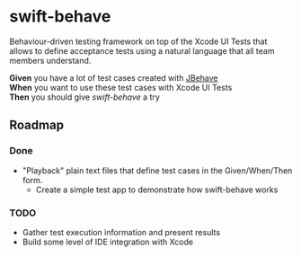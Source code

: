 # swift-behave
Behaviour-driven testing framework on top of the Xcode UI Tests that allows to define acceptance tests using a natural language that all team members understand.

**Given** you have a lot of test cases created with [JBehave](http://www.jbehave.org)  
**When** you want to use these test cases with Xcode UI Tests  
**Then** you should give _swift-behave_ a try  

## Roadmap

### Done
* "Playback" plain text files that define test cases in the Given/When/Then form.
  * Create a simple test app to demonstrate how swift-behave works

### TODO
* Gather test execution information and present results
* Build some level of IDE integration with Xcode
